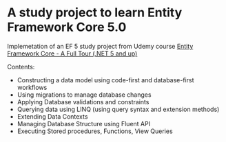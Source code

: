 <h1>A study project to learn Entity Framework Core 5.0</h1>
<p>Implemetation of an EF 5 study project from Udemy course 
<a href="https://www.udemy.com/course/entity-framework-core-a-full-tour/">Entity Framework Core - A Full Tour (.NET 5 and up)</a></p>
<p>
  Contents:
  <ul>
  <li>Constructing a data model using code-first and database-first workflows</li>
  <li>Using migrations to manage database changes</li>
  <li>Applying Database validations and constraints</li>
  <li>Querying data using LINQ (using query syntax and extension methods)</li>
  <li>Extending Data Contexts</li>
  <li>Managing Database Structure using Fluent API</li>
  <li>Executing Stored procedures, Functions, View Queries</li>
  </ul>
</p>

